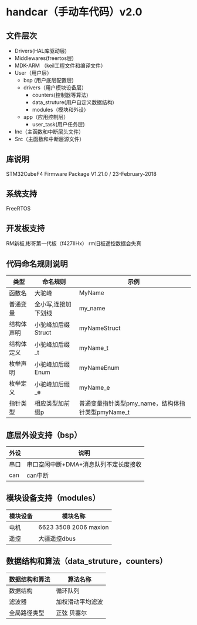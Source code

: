 # handcar（手动车代码）v2.0

## 文件层次

* Drivers(HAL库驱动层)
* Middlewares(freertos层)
* MDK-ARM （keil工程文件和编译文件）
* User（用户层）
  + bsp (用户底层配置层)
  + drivers（用户模块设备层）
    - counters(控制器等算法)
    - data_struture(用户自定义数据结构)
    - modules（模块和外设）
  + app（应用控制层）
	+ user_task(用户任务层)
* Inc（主函数和中断层头文件）
* Src（主函数和中断层源文件）

## 库说明

STM32CubeF4 Firmware Package V1.21.0 / 23-February-2018

## 系统支持

FreeRTOS

## 开发板支持

RM新板,彬哥第一代板（f427IIHx）
rm旧板遥控数据会失真

## 代码命名规则说明

类型|命名规则|示例
-|-|-
 函数名|大驼峰|MyName
 普通变量|全小写,连接加下划线|my_name
 结构体声明|小驼峰加后缀Struct|myNameStruct
 结构体定义|小驼峰加后缀_t|myName_t
 枚举声明|小驼峰加后缀Enum|myNameEnum
 枚举定义|小驼峰加后缀_e|myName_e
 指针类型|相应类型加前缀p|普通变量指针类型pmy_name，结构体指针类型pmyName_t

## 底层外设支持（bsp）

外设|说明
-|-
串口|串口空闲中断+DMA+消息队列不定长度接收
can|can中断

## 模块设备支持（modules）

模块设备|模块名称
-|-
电机|6623  3508  2006	maxion
遥控|大疆遥控dbus

## 数据结构和算法（data_struture，counters）

数据结构和算法|算法名称
-|-
数据结构|循环队列
滤波器|加权滑动平均滤波
全局路径类型|正弦	贝塞尔

